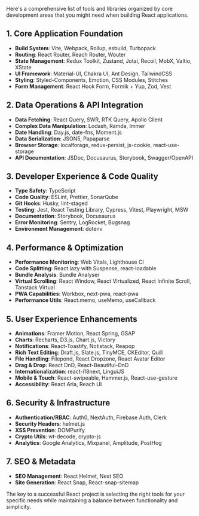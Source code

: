 Here's a comprehensive list of tools and libraries organized by core development areas that you might need when building React applications.

## 1. Core Application Foundation
- **Build System**: Vite, Webpack, Rollup, esbuild, Turbopack
- **Routing**: React Router, Reach Router, Wouter
- **State Management**: Redux Toolkit, Zustand, Jotai, Recoil, MobX, Valtio, XState
- **UI Framework**: Material-UI, Chakra UI, Ant Design, TailwindCSS
- **Styling**: Styled-Components, Emotion, CSS Modules, Stitches
- **Form Management**: React Hook Form, Formik + Yup, Zod, Vest

## 2. Data Operations & API Integration
- **Data Fetching**: React Query, SWR, RTK Query, Apollo Client
- **Complex Data Manipulation**: Lodash, Ramda, Immer
- **Date Handling**: Day.js, date-fns, Moment.js
- **Data Serialization**: JSON5, Papaparse
- **Browser Storage**: localforage, redux-persist, js-cookie, react-use-storage
- **API Documentation**: JSDoc, Docusaurus, Storybook, Swagger/OpenAPI

## 3. Developer Experience & Code Quality
- **Type Safety**: TypeScript
- **Code Quality**: ESLint, Prettier, SonarQube
- **Git Hooks**: Husky, lint-staged
- **Testing**: Jest, React Testing Library, Cypress, Vitest, Playwright, MSW
- **Documentation**: Storybook, Docusaurus
- **Error Monitoring**: Sentry, LogRocket, Bugsnag
- **Environment Management**: dotenv

## 4. Performance & Optimization
- **Performance Monitoring**: Web Vitals, Lighthouse CI
- **Code Splitting**: React.lazy with Suspense, react-loadable
- **Bundle Analysis**: Bundle Analyser
- **Virtual Scrolling**: React Window, React Virtualized, React Infinite Scroll, Tanstack Virtual
- **PWA Capabilities**: Workbox, next-pwa, react-pwa
- **Performance Utils**: React.memo, useMemo, useCallback

## 5. User Experience Enhancements
- **Animations**: Framer Motion, React Spring, GSAP
- **Charts**: Recharts, D3.js, Chart.js, Victory
- **Notifications**: React-Toastify, Notistack, Reapop
- **Rich Text Editing**: Draft.js, Slate.js, TinyMCE, CKEditor, Quill
- **File Handling**: Filepond, React Dropzone, React Avatar Editor
- **Drag & Drop**: React DnD, React-Beautiful-DnD
- **Internationalization**: react-i18next, LinguiJS
- **Mobile & Touch**: React-swipeable, Hammer.js, React-use-gesture
- **Accessibility**: React Aria, Reach UI

## 6. Security & Infrastructure
- **Authentication/RBAC**: Auth0, NextAuth, Firebase Auth, Clerk
- **Security Headers**: helmet.js
- **XSS Prevention**: DOMPurify
- **Crypto Utils**: wt-decode, crypto-js
- **Analytics**: Google Analytics, Mixpanel, Amplitude, PostHog

## 7. SEO & Metadata
- **SEO Management**: React Helmet, Next SEO
- **Site Generation**: React Snap, React-snap-sitemap

The key to a successful React project is selecting the right tools for your specific needs while maintaining a balance between functionality and simplicity.
